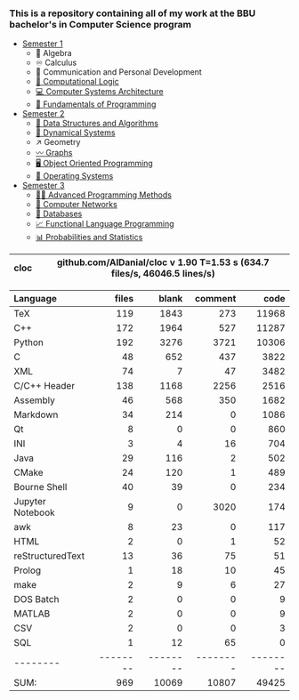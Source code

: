 ### This is a repository containing all of my work at the BBU bachelor's in Computer Science program

* [Semester 1](Semester1/)
    * 🔢 Algebra
    * ♾️ Calculus
    * 💬 Communication and Personal Development
    * [🔣 Computational Logic](Semester1/Computational%20Logic/)
    * [💻 Computer Systems Architecture](Semester1/Computer%20Systems%20Architecture/)
    * [🐍 Fundamentals of Programming](Semester1/Fundamentals%20of%20Programming/)
* [Semester 2](Semester2/)
    * [🌴 Data Structures and Algorithms](Semester2/Data%20Structures%20and%20Algorithms/)
    * [🔄 Dynamical Systems](Semester2/Dynamical%20Systems/)
    * ↗ Geometry
    * [〰️ Graphs](Semester2/Graphs/)
    * [🖥️ Object Oriented Programming](Semester2/Object%20Oriented%20Programming/)
    * [🐧 Operating Systems](Semester2/Operating%20Systems/)
* [Semester 3](Semester3/)
    * [👨‍💻️ Advanced Programming Methods](Semester3/Advanced%20Programming%20Methods/)
    * [📶 Computer Networks](Semester3/Computer%20Networks/)
    * [💾 Databases](Semester3/Databases/)
    * [📈 Functional Language Programming](Semester3/Functional%20Language%20Programming/)
    * [📊 Probabilities and Statistics](Semester3/Probabilities%20and%20Statistics/)


cloc|github.com/AlDanial/cloc v 1.90  T=1.53 s (634.7 files/s, 46046.5 lines/s)
--- | ---

Language|files|blank|comment|code
:-------|-------:|-------:|-------:|-------:
TeX|119|1843|273|11968
C++|172|1964|527|11287
Python|192|3276|3721|10306
C|48|652|437|3822
XML|74|7|47|3482
C/C++ Header|138|1168|2256|2516
Assembly|46|568|350|1682
Markdown|34|214|0|1086
Qt|8|0|0|860
INI|3|4|16|704
Java|29|116|2|502
CMake|24|120|1|489
Bourne Shell|40|39|0|234
Jupyter Notebook|9|0|3020|174
awk|8|23|0|117
HTML|2|0|1|52
reStructuredText|13|36|75|51
Prolog|1|18|10|45
make|2|9|6|27
DOS Batch|2|0|0|9
MATLAB|2|0|0|9
CSV|2|0|0|3
SQL|1|12|65|0
--------|--------|--------|--------|--------
SUM:|969|10069|10807|49425


